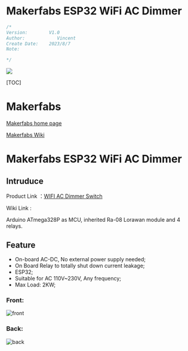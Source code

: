 # Makerfabs ESP32 WiFi AC Dimmer

```c++
/*
Version:        V1.0
Author:            Vincent
Create Date:    2023/8/7
Note:

*/
```

![](md_pic/main.jpg)

[TOC]

# Makerfabs

[Makerfabs home page](https://www.makerfabs.com/)

[Makerfabs Wiki](https://wiki.makerfabs.com/)

# Makerfabs ESP32 WiFi AC Dimmer

## Intruduce

Product Link ：[WIFI AC Dimmer Switch](https://www.makerfabs.com/wifi-ac-dimmer-switch.html) 

Wiki Link : []()

Arduino ATmega328P as MCU, inherited Ra-08 Lorawan module and 4 relays.

## Feature

- On-board AC-DC, No external power supply needed;
- On Board Relay to totally shut down current leakage;
- ESP32;
- Suitable for AC 110V~230V, Any frequency;
- Max Load: 2KW;

### Front:

![front](md_pic/front.jpg)

### Back:

![back](md_pic/back.jpg)
